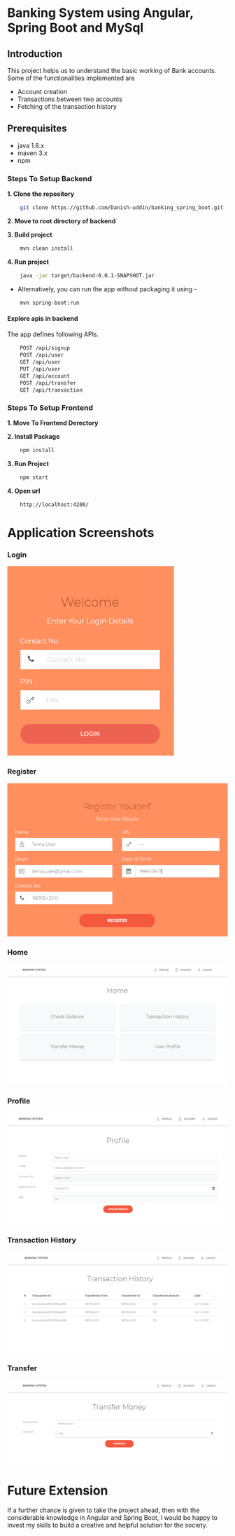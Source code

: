 # Banking System using Angular, Spring Boot and MySql

## Introduction

This project helps us to understand the basic working of Bank accounts. Some of the functionalities implemented are
- Account creation
- Transactions between two accounts
- Fetching of the transaction history

## Prerequisites
- java 1.8.x
- maven 3.x
- npm

### Steps To Setup Backend

**1. Clone the repository**
```bash
    git clone https://github.com/Danish-uddin/banking_spring_boot.git
```

**2. Move to root directory of backend**

**3. Build project**
```bash
    mvn clean install
``` 

**4. Run project** 
```bash
    java -jar target/backend-0.0.1-SNAPSHOT.jar
``` 
- Alternatively, you can run the app without packaging it using -
```bash
    mvn spring-boot:run
```
  #### Explore apis in backend

The app defines following APIs. 
 
```   
    POST /api/signup   
    POST /api/user
    GET /api/user
    PUT /api/user
    GET /api/account
    POST /api/transfer
    GET /api/transaction      
```

### Steps To Setup Frontend

**1. Move To Frontend Derectory**

**2. Install Package**
```bash 
    npm install
```

**3. Run Project**
```bash
    npm start
```

**4. Open url**
```bash
    http://localhost:4200/
```
# Application Screenshots

### Login

![Login image](https://github.com/Danish-uddin/banking_spring_boot/blob/master/readme-images/login.png?raw=true)

### Register

![Register image](https://github.com/Danish-uddin/banking_spring_boot/blob/master/readme-images/register%20new.png?raw=true)

### Home

![Home Page image](https://github.com/Danish-uddin/banking_spring_boot/blob/master/readme-images/home.png?raw=true)

### Profile

![Profile image](https://github.com/Danish-uddin/banking_spring_boot/blob/master/readme-images/profile.png?raw=true)

### Transaction History

![History image](https://github.com/Danish-uddin/banking_spring_boot/blob/master/readme-images/history.png?raw=true)

### Transfer

![Transfer image](https://github.com/Danish-uddin/banking_spring_boot/blob/master/readme-images/transfer.png?raw=true)


# Future Extension
If a further chance is given to take the project ahead, then with the considerable knowledge in Angular and Spring Boot, I would be happy to invest my skills to build a creative and helpful solution for the society.
